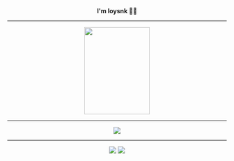 <div align="center">
    <strong>I'm loysnk 👋🏻</strong>
    <hr>
    <img height="200px" width="150px" src="https://images-wixmp-ed30a86b8c4ca887773594c2.wixmp.com/f/c359dd66-9e20-4344-8d5d-0e2ef292d317/d4t4t8l-9a2dbc38-cdee-48a1-90c8-e844f7a23a8f.png?token=eyJ0eXAiOiJKV1QiLCJhbGciOiJIUzI1NiJ9.eyJzdWIiOiJ1cm46YXBwOjdlMGQxODg5ODIyNjQzNzNhNWYwZDQxNWVhMGQyNmUwIiwiaXNzIjoidXJuOmFwcDo3ZTBkMTg4OTgyMjY0MzczYTVmMGQ0MTVlYTBkMjZlMCIsIm9iaiI6W1t7InBhdGgiOiJcL2ZcL2MzNTlkZDY2LTllMjAtNDM0NC04ZDVkLTBlMmVmMjkyZDMxN1wvZDR0NHQ4bC05YTJkYmMzOC1jZGVlLTQ4YTEtOTBjOC1lODQ0ZjdhMjNhOGYucG5nIn1dXSwiYXVkIjpbInVybjpzZXJ2aWNlOmZpbGUuZG93bmxvYWQiXX0.0DqohEo1tRU2GNzploqd60S_ACwBeEcWF7fmT-HpwKc">
    <hr>
    <div align="center">
        <img src="https://skillicons.dev/icons?i=html,css,js"/>
    </div>
    <hr>
    <div align="center">
         <a href="https://discord.com/users/1173244265900556333"><img src="https://skillicons.dev/icons?i=discord"/></a>
         <a href="https://www.instagram.com/loysnk"><img src="https://skillicons.dev/icons?i=instagram"/></a>
    </div>
</div>
